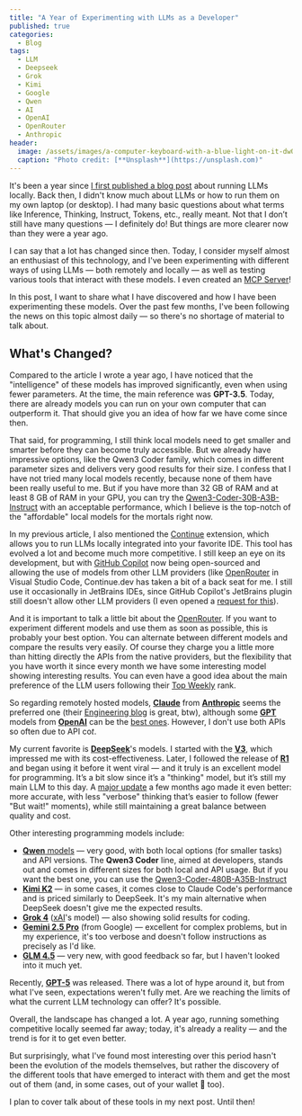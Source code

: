 ```yaml
---
title: "A Year of Experimenting with LLMs as a Developer"
published: true
categories:
  - Blog
tags:
  - LLM
  - Deepseek
  - Grok
  - Kimi
  - Google
  - Qwen
  - AI
  - OpenAI
  - OpenRouter
  - Anthropic
header:
  image: /assets/images/a-computer-keyboard-with-a-blue-light-on-it-dwOcAJxSuD8.jpg
  caption: "Photo credit: [**Unsplash**](https://unsplash.com)"
---
```


It's been a year since [I first published a blog post](https://dherik.com/blog/adventures-llm-local/) about running LLMs locally. Back then, I didn't know much about LLMs or how to run them on my own laptop (or desktop). I had many basic questions about what terms like Inference, Thinking, Instruct, Tokens, etc., really meant. Not that I don’t still have many questions — I definitely do! But things are more clearer now than they were a year ago.

I can say that a lot has changed since then. Today, I consider myself almost an enthusiast of this technology, and I've been experimenting with different ways of using LLMs — both remotely and locally — as well as testing various tools that interact with these models. I even created an [MCP Server](https://modelcontextprotocol.io/quickstart/server)!

In this post, I want to share what I have discovered and how I have been experimenting these models. Over the past few months, I've been following the news on this topic almost daily — so there's no shortage of material to talk about.

## What's Changed?

Compared to the article I wrote a year ago, I have noticed that the "intelligence" of these models has improved significantly, even when using fewer parameters. At the time, the main reference was **GPT-3.5**. Today, there are already models you can run on your own computer that can outperform it. That should give you an idea of how far we have come since then.

That said, for programming, I still think local models need to get smaller and smarter before they can become truly accessible. But we already have impressive options, like the Qwen3 Coder family, which comes in different parameter sizes and delivers very good results for their size. I confess that I have not tried many local models recently, because none of them have been really useful to me. But if you have more than 32 GB of RAM and at least 8 GB of RAM in your GPU, you can try the [Qwen3-Coder-30B-A3B-Instruct](https://huggingface.co/Qwen/Qwen3-Coder-30B-A3B-Instruct) with an acceptable performance, which I believe is the top-notch of the "affordable" local models for the mortals right now.

In my previous article, I also mentioned the [Continue](https://www.continue.dev) extension, which allows you to run LLMs locally integrated into your favorite IDE. This tool has evolved a lot and become much more competitive. I still keep an eye on its development, but with [GitHub Copilot](https://github.com/features/copilot) now being open-sourced and allowing the use of models from other LLM providers (like [OpenRouter](https://openrouter.ai) in Visual Studio Code, Continue.dev has taken a bit of a back seat for me. I still use it occasionally in JetBrains IDEs, since GitHub Copilot's JetBrains plugin still doesn't allow other LLM providers (I even opened a [request for this](https://github.com/microsoft/copilot-intellij-feedback/issues/522#event-19046829434)).

And it is important to talk a little bit about the [OpenRouter](https://openrouter.ai). If you want to experiment different models and use them as soon as possible, this is probably your best option. You can alternate between different models and compare the results very easily. Of course they charge you a little more than hitting directly the APIs from the native providers, but the flexibility that you have worth it since every month we have some interesting model showing interesting results. You can even have a good idea about the main preference of the LLM users following their [Top Weekly](https://openrouter.ai/models?order=top-weekly) rank.

So regarding remotely hosted models, [**Claude**](https://claude.ai) from [**Anthropic**](https://www.anthropic.com) seems the preferred one (their [Engineering blog](https://www.anthropic.com/engineering) is great, btw), although some [**GPT**](https://platform.openai.com/docs/models) models from [**OpenAI**](https://openai.com) can be the [best ones](https://aider.chat/docs/leaderboards/). However, I don't use both APIs so often due to API co$t$.

My current favorite is [**DeepSeek**](https://www.deepseek.com)'s models. I started with the [**V3**](https://github.com/deepseek-ai/DeepSeek-V3), which impressed me with its cost-effectiveness. Later, I followed the release of [**R1**](https://github.com/deepseek-ai/DeepSeek-R1) and began using it before it went viral — and it truly is an excellent model for programming. It’s a bit slow since it’s a "thinking" model, but it’s still my main LLM to this day. A [major update](https://api-docs.deepseek.com/news/news250528) a few months ago made it even better: more accurate, with less "verbose" thinking that’s easier to follow (fewer "But wait!" moments), while still maintaining a great balance between quality and cost.

Other interesting programming models include:

- [**Qwen** models](https://chat.qwen.ai) — very good, with both local options (for smaller tasks) and API versions. The **Qwen3 Coder** line, aimed at developers, stands out and comes in different sizes for both local and API usage. But if you want the best one, you can use the [Qwen3-Coder-480B-A35B-Instruct](https://huggingface.co/Qwen/Qwen3-Coder-480B-A35B-Instruct)
- [**Kimi K2**](https://www.kimi.com) — in some cases, it comes close to Claude Code's performance and is priced similarly to DeepSeek. It's my main alternative when DeepSeek doesn't give me the expected results.
- [**Grok 4**](https://x.ai/news/grok-4) ([xAI](https://x.ai)'s model) — also showing solid results for coding.
- [**Gemini 2.5 Pro**](https://cloud.google.com/vertex-ai/generative-ai/docs/models/gemini/2-5-pro?hl=pt-br) (from Google) — excellent for complex problems, but in my experience, it's too verbose and doesn't follow instructions as precisely as I'd like.
- [**GLM 4.5**](https://z.ai/blog/glm-4.5) — very new, with good feedback so far, but I haven't looked into it much yet.

Recently, [**GPT-5**](https://openai.com/index/introducing-gpt-5/) was released. There was a lot of hype around it, but from what I've seen, expectations weren't fully met. Are we reaching the limits of what the current LLM technology can offer? It's possible.

Overall, the landscape has changed a lot. A year ago, running something competitive locally seemed far away; today, it's already a reality — and the trend is for it to get even better.

But surprisingly, what I've found most interesting over this period hasn't been the evolution of the models themselves, but rather the discovery of the different tools that have emerged to interact with them and get the most out of them (and, in some cases, out of your wallet 💸 too).

I plan to cover talk about of these tools in my next post. Until then!
